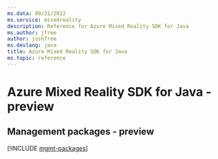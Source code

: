 ```yaml
---
ms.data: 09/21/2022
ms.service: mixedreality
description: Reference for Azure Mixed Reality SDK for Java
ms.author: jfree
author: joshfree
ms.devlang: java
title: Azure Mixed Reality SDK for Java
ms.topic: reference
---
```

# Azure Mixed Reality SDK for Java - preview

## Management packages - preview
[!INCLUDE [mgmt-packages](mixed-reality-mgmt-index.md)]